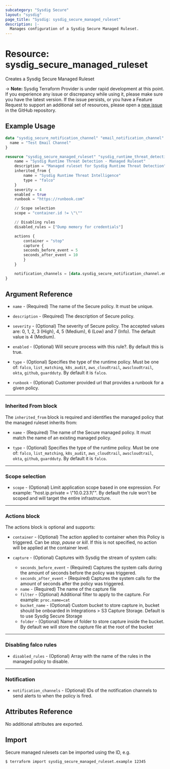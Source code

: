 ```yaml
---
subcategory: "Sysdig Secure"
layout: "sysdig"
page_title: "Sysdig: sysdig_secure_managed_ruleset"
description: |-
  Manages configuration of a Sysdig Secure Managed Ruleset.
---
```


# Resource: sysdig_secure_managed_ruleset

Creates a Sysdig Secure Managed Ruleset

-> **Note:** Sysdig Terraform Provider is under rapid development at this point. If you experience any issue or discrepancy while using it, please make sure you have the latest version. If the issue persists, or you have a Feature Request to support an additional set of resources, please open a [new issue](https://github.com/sysdiglabs/terraform-provider-sysdig/issues/new) in the GitHub repository.  

## Example Usage

```terraform
data "sysdig_secure_notification_channel" "email_notification_channel" {
  name = "Test Email Channel"
}

resource "sysdig_secure_managed_ruleset" "sysdig_runtime_threat_detection_managed_ruleset" {
    name = "Sysdig Runtime Threat Detection - Managed Ruleset"
    description = "Managed ruleset for Sysdig Runtime Threat Detection"
    inherited_from {
        name = "Sysdig Runtime Threat Intelligence"
        type = "falco"
    }
    severity = 4
    enabled = true
    runbook = "https://runbook.com"

    // Scope selection
    scope = "container.id != \"\""

    // Disabling rules
    disabled_rules = ["Dump memory for credentials"]

    actions {
        container = "stop"
        capture {
        seconds_before_event = 5
        seconds_after_event = 10
        }
    }

    notification_channels = [data.sysdig_secure_notification_channel.email_notification_channel.id]
}
```

## Argument Reference

* `name` - (Required) The name of the Secure policy. It must be unique.

* `description` - (Required) The description of Secure policy.

* `severity` - (Optional) The severity of Secure policy. The accepted values
    are: 0, 1, 2, 3 (High), 4, 5 (Medium), 6 (Low) and 7 (Info). The default value is 4 (Medium).

* `enabled` - (Optional) Will secure process with this rule?. By default this is true.

* `type` - (Optional) Specifies the type of the runtime policy. Must be one of: `falco`, `list_matching`, `k8s_audit`, `aws_cloudtrail`, `awscloudtrail`, `okta`, `github`, `guardduty`. By default it is `falco`.

* `runbook` - (Optional) Customer provided url that provides a runbook for a given policy. 
- - -

### Inherited From block

The `inherited_from` block is required and identifies the managed policy that the managed ruleset inherits from:

* `name` - (Required) The name of the Secure managed policy. It must match the name of an existing managed policy.

* `type` - (Optional) Specifies the type of the runtime policy. Must be one of: `falco`, `list_matching`, `k8s_audit`, `aws_cloudtrail`, `awscloudtrail`, `okta`, `github`, `guardduty`. By default it is `falco`.

- - -

### Scope selection

* `scope` - (Optional) Limit application scope based in one expression. For
    example: "host.ip.private = \\"10.0.23.1\\"". By default the rule won't be scoped
    and will target the entire infrastructure.

- - -

### Actions block

The actions block is optional and supports:

* `container` - (Optional) The action applied to container when this Policy is
    triggered. Can be *stop*, *pause* or *kill*. If this is not specified,
    no action will be applied at the container level.

* `capture` - (Optional) Captures with Sysdig the stream of system calls:
    * `seconds_before_event` - (Required) Captures the system calls during the
    amount of seconds before the policy was triggered.
    * `seconds_after_event` - (Required) Captures the system calls for the amount
    of seconds after the policy was triggered.
    * `name` - (Required) The name of the capture file
    * `filter` - (Optional) Additional filter to apply to the capture. For example: `proc.name=cat`
    * `bucket_name` - (Optional) Custom bucket to store capture in, 
    bucket should be onboarded in Integrations > S3 Capture Storage. Default is to use Sysdig Secure Storage 
    * `folder` - (Optional) Name of folder to store capture inside the bucket. 
    By default we will store the capture file at the root of the bucket

- - -

### Disabling falco rules

* `disabled_rules` - (Optional) Array with the name of the rules in the managed policy to disable.

- - -

### Notification

* `notification_channels` - (Optional) IDs of the notification channels to send alerts to
    when the policy is fired.

## Attributes Reference

No additional attributes are exported.

## Import

Secure managed rulesets can be imported using the ID, e.g.

```
$ terraform import sysdig_secure_managed_ruleset.example 12345
```
